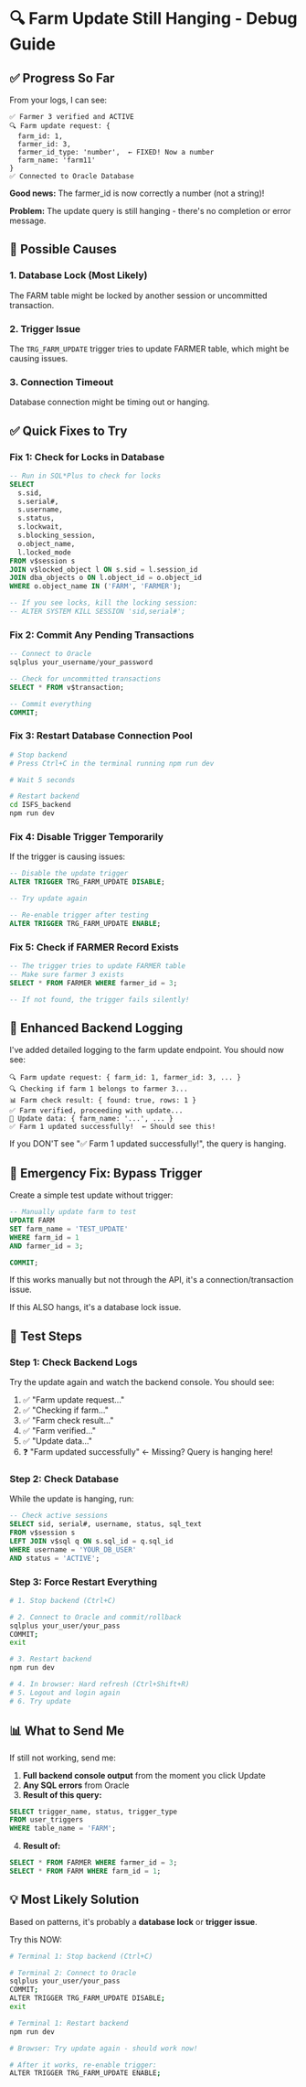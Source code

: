 # 🔍 Farm Update Still Hanging - Debug Guide

## ✅ Progress So Far

From your logs, I can see:
```
✅ Farmer 3 verified and ACTIVE
🔍 Farm update request: {
  farm_id: 1,
  farmer_id: 3,
  farmer_id_type: 'number',  ← FIXED! Now a number
  farm_name: 'farm11'
}
✅ Connected to Oracle Database
```

**Good news:** The farmer_id is now correctly a number (not a string)!

**Problem:** The update query is still hanging - there's no completion or error message.

## 🎯 Possible Causes

### 1. **Database Lock** (Most Likely)
The FARM table might be locked by another session or uncommitted transaction.

### 2. **Trigger Issue**
The `TRG_FARM_UPDATE` trigger tries to update FARMER table, which might be causing issues.

### 3. **Connection Timeout**
Database connection might be timing out or hanging.

## ✅ Quick Fixes to Try

### Fix 1: Check for Locks in Database

```sql
-- Run in SQL*Plus to check for locks
SELECT 
  s.sid,
  s.serial#,
  s.username,
  s.status,
  s.lockwait,
  s.blocking_session,
  o.object_name,
  l.locked_mode
FROM v$session s
JOIN v$locked_object l ON s.sid = l.session_id
JOIN dba_objects o ON l.object_id = o.object_id
WHERE o.object_name IN ('FARM', 'FARMER');

-- If you see locks, kill the locking session:
-- ALTER SYSTEM KILL SESSION 'sid,serial#';
```

### Fix 2: Commit Any Pending Transactions

```sql
-- Connect to Oracle
sqlplus your_username/your_password

-- Check for uncommitted transactions
SELECT * FROM v$transaction;

-- Commit everything
COMMIT;
```

### Fix 3: Restart Database Connection Pool

```bash
# Stop backend
# Press Ctrl+C in the terminal running npm run dev

# Wait 5 seconds

# Restart backend
cd ISFS_backend
npm run dev
```

### Fix 4: Disable Trigger Temporarily

If the trigger is causing issues:

```sql
-- Disable the update trigger
ALTER TRIGGER TRG_FARM_UPDATE DISABLE;

-- Try update again

-- Re-enable trigger after testing
ALTER TRIGGER TRG_FARM_UPDATE ENABLE;
```

### Fix 5: Check if FARMER Record Exists

```sql
-- The trigger tries to update FARMER table
-- Make sure farmer 3 exists
SELECT * FROM FARMER WHERE farmer_id = 3;

-- If not found, the trigger fails silently!
```

## 🔧 Enhanced Backend Logging

I've added detailed logging to the farm update endpoint. You should now see:

```
🔍 Farm update request: { farm_id: 1, farmer_id: 3, ... }
🔍 Checking if farm 1 belongs to farmer 3...
📊 Farm check result: { found: true, rows: 1 }
✅ Farm verified, proceeding with update...
📝 Update data: { farm_name: '...', ... }
✅ Farm 1 updated successfully!  ← Should see this!
```

If you DON'T see "✅ Farm 1 updated successfully!", the query is hanging.

## 🚨 Emergency Fix: Bypass Trigger

Create a simple test update without trigger:

```sql
-- Manually update farm to test
UPDATE FARM 
SET farm_name = 'TEST_UPDATE'
WHERE farm_id = 1 
AND farmer_id = 3;

COMMIT;
```

If this works manually but not through the API, it's a connection/transaction issue.

If this ALSO hangs, it's a database lock issue.

## 🧪 Test Steps

### Step 1: Check Backend Logs

Try the update again and watch the backend console. You should see:

1. ✅ "Farm update request..."
2. ✅ "Checking if farm..."
3. ✅ "Farm check result..."
4. ✅ "Farm verified..."
5. ✅ "Update data..."
6. ❓ "Farm updated successfully" ← Missing? Query is hanging here!

### Step 2: Check Database

While the update is hanging, run:

```sql
-- Check active sessions
SELECT sid, serial#, username, status, sql_text
FROM v$session s
LEFT JOIN v$sql q ON s.sql_id = q.sql_id
WHERE username = 'YOUR_DB_USER'
AND status = 'ACTIVE';
```

### Step 3: Force Restart Everything

```bash
# 1. Stop backend (Ctrl+C)

# 2. Connect to Oracle and commit/rollback
sqlplus your_user/your_pass
COMMIT;
exit

# 3. Restart backend
npm run dev

# 4. In browser: Hard refresh (Ctrl+Shift+R)
# 5. Logout and login again
# 6. Try update
```

## 📊 What to Send Me

If still not working, send me:

1. **Full backend console output** from the moment you click Update
2. **Any SQL errors** from Oracle
3. **Result of this query:**
```sql
SELECT trigger_name, status, trigger_type
FROM user_triggers
WHERE table_name = 'FARM';
```

4. **Result of:**
```sql
SELECT * FROM FARMER WHERE farmer_id = 3;
SELECT * FROM FARM WHERE farm_id = 1;
```

## 💡 Most Likely Solution

Based on patterns, it's probably a **database lock** or **trigger issue**.

Try this NOW:

```bash
# Terminal 1: Stop backend (Ctrl+C)

# Terminal 2: Connect to Oracle
sqlplus your_user/your_pass
COMMIT;
ALTER TRIGGER TRG_FARM_UPDATE DISABLE;
exit

# Terminal 1: Restart backend
npm run dev

# Browser: Try update again - should work now!

# After it works, re-enable trigger:
ALTER TRIGGER TRG_FARM_UPDATE ENABLE;
```

